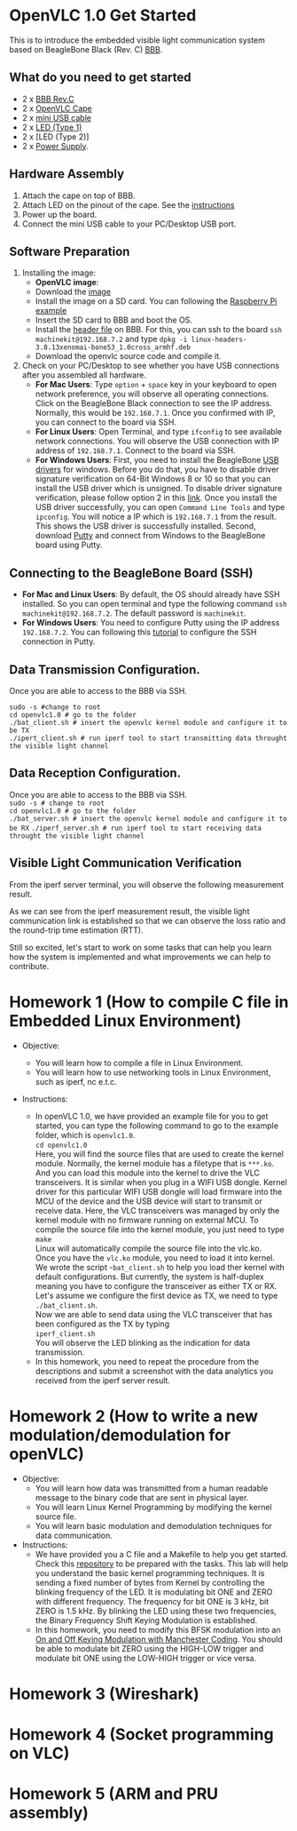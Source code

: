 # OpenVLC 1.0 Get Started
This is to introduce the embedded visible light communication system based on BeagleBone Black (Rev. C) [BBB](http://beagleboard.org/project/OpenVLC/). 

## What do you need to get started
* 2 x [BBB Rev.C ](https://beagleboard.org/black) 
* 2 x [OpenVLC Cape](http://nsl.cs.uh.edu/~syin/openvlc/cape1.png)
* 2 x [mini USB cable](http://nsl.cs.uh.edu/~syin/openvlc/miniUSB.jpg)
* 2 x [LED (Type 1)](http://www.vishay.com/docs/83178/tlcr5800.pdf)
* 2 x [LED (Type 2)]
* 2 x [Power Supply](http://elinux.org/images/7/72/DC_Supply.jpg).

## Hardware Assembly
1. Attach the cape on top of BBB.
2. Attach LED on the pinout of the cape. See the [instructions](http://nsl.cs.uh.edu/~syin/openvlc/led_installation.pdf)
3. Power up the board.
4. Connect the mini USB cable to your PC/Desktop USB port.

## Software Preparation
1. Installing the image:
   * **OpenVLC image**: 
   * Download the [image](https://drive.google.com/file/d/0BwGT2J3dvAfNOEVibS1KQ2d5MGc/view)
   * Install the image on a SD card. You can following the [Raspberry Pi example](https://www.raspberrypi.org/documentation/installation/installing-images/)
   * Insert the SD card to BBB and boot the OS.
   * Install the [header file](https://drive.google.com/file/d/0BwGT2J3dvAfNcVljMTFUU2phQmc/view?usp=sharing) on BBB.
     For this, you can ssh to the board
`ssh machinekit@192.168.7.2` and type
`dpkg -i linux-headers-3.8.13xenomai-bone53_1.0cross_armhf.deb`
   * Download the openvlc source code and compile it.
2. Check on your PC/Desktop to see whether you have USB connections after you assembled all hardware.
   * **For Mac Users**: Type `option` + `space` key in your keyboard to open network preference, you will observe all operating connections. Click on the BeagleBone Black connection to see the IP address. Normally, this would be `192.168.7.1`. Once you confirmed with IP, you can connect to the board via SSH. 
   * **For Linux Users**: Open Terminal, and type `ifconfig` to see available network connections. You will observe the 
USB connection with IP address of `192.168.7.1`. Connect to the board via SSH.
   * **For Windows Users**:  First, you need to install the BeagleBone [USB drivers](http://beagleboard.org/static/Drivers/Windows/BONE_D64.exe) for windows. Before you do that, you have to disable driver signature verification on 64-Bit Windows 8 or 10 so that you can install the USB driver which is unsigned. To disable driver signature verification, please follow option 2 in this [link](http://www.howtogeek.com/167723/how-to-disable-driver-signature-verification-on-64-bit-windows-8.1-so-that-you-can-install-unsigned-drivers/). Once you install the USB driver successfully, you can open `Command Line Tools` and type `ipconfig`. You will notice a IP which is `192.168.7.1` from
the result. This shows the USB driver is successfully installed. 
Second, download [Putty](http://www.chiark.greenend.org.uk/~sgtatham/putty/download.html) and connect from Windows to the BeagleBone board using Putty. 

## Connecting to the BeagleBone Board (SSH)
   * **For Mac and Linux Users**: By default, the OS should already have SSH installed. So you can open terminal and type the following command  `ssh machinekit@192.168.7.2`. The default password is `machinekit`.
   * **For Windows Users**: You need to configure Putty using the IP address `192.168.7.2`. You can following this [tutorial](https://mediatemple.net/community/products/dv/204404604/using-ssh-in-putty-) to configure the SSH connection in Putty.

## Data Transmission Configuration.
Once you are able to access to the BBB via SSH.  

`sudo -s #change to root`   
`cd openvlc1.0 # go to the folder`  
`./bat_client.sh # insert the openvlc kernel module and configure it to be TX`  
`./ipert_client.sh # run iperf tool to start transmitting data throught the visible light channel`  

## Data Reception Configuration.
Once you are able to access to the BBB via SSH.  
`sudo -s # change to root`  
`cd openvlc1.0 # go to the folder`  
`./bat_server.sh # insert the openvlc kernel module and configure it to be RX`
`./iperf_server.sh # run iperf tool to start receiving data throught the visible light channel`

## Visible Light Communication Verification
From the iperf server terminal, you will observe the following measurement result.

As we can see from the iperf measurement result, the visible light communication link is established so that
we can observe the loss ratio and the round-trip time estimation (RTT).

Still so excited, let's start to work on some tasks that can help you learn how the system is implemented and what improvements we can help to contribute.

# Homework 1 (How to compile C file in Embedded Linux Environment)

- Objective:  
  - You will learn how to compile a file in Linux Environment.
  - You will learn how to use networking tools in Linux Environment, such as iperf, nc e.t.c.

- Instructions:  
   - In openVLC 1.0, we have provided an example file for you to get started, you can type the following command
to go to the example folder, which is `openvlc1.0`.  
`cd openvlc1.0`  
Here, you will find the source files that are used to create the kernel module. Normally, the kernel module has
a filetype that is `***.ko`. And you can load this module into the kernel to drive the VLC transceivers. 
It is similar when you plug in a WIFI USB dongle. Kernel driver for this particular WIFI USB dongle will load firmware 
into the MCU of the device and the USB device will start to transmit or receive data. Here, the VLC transceivers was 
managed by only the kernel module with no firmware running on external MCU.
To compile the source file into the kernel module, you just need to type  
`make`   
Linux will automatically compile the source file into the vlc.ko.  
Once you have the `vlc.ko` module, you need to load it into kernel. We wrote the script -`bat_client.sh` to help you load 
ther kernel with default configurations. But currently, the system is half-duplex meaning you have to configure the transceiver as either TX or RX. Let's assume we configure the first device as TX, we need to type  
`./bat_client.sh`.  
Now we are able to send data using the VLC transceiver that has been configured as the TX by typing  
`iperf_client.sh`  
You will observe the LED blinking as the indication for data transmission.  
   - In this homework, you need to repeat the procedure from the descriptions and submit a screenshot with the data analytics you received from the iperf server result.  

# Homework 2 (How to write a new modulation/demodulation for openVLC)
- Objective:
   - You will learn how data was transmitted from a human readable message to the binary code that are sent in physical layer. 
   - You will learn Linux Kernel Programming by modifying the kernel source file.
   - You will learn basic modulation and demodulation techniques for data communication.
- Instructions:  
   - We have provided you a C file and a Makefile to help you get started. Check this [repository](https://github.com/yinshengrong/vlc_lab1) to be prepared with the tasks. This lab will help you understand the basic 
kernel programming techniques. It is sending a fixed number of bytes from Kernel by controlling the blinking frequency of
the LED. It is modulating bit ONE and ZERO with different frequency. The frequency for bit ONE is 3 kHz, bit ZERO is 1.5 kHz. By blinking the LED using these two frequencies, the Binary Frequency Shift Keying Modulation is established.  
   - In this homework, you need to modify this BFSK modulation into an [On and Off Keying Modulation with Manchester Coding](https://en.wikipedia.org/wiki/On-off_keying). You should be able to modulate bit ZERO using the HIGH-LOW trigger and modulate bit ONE using the LOW-HIGH trigger or vice versa. 

# Homework 3 (Wireshark)

# Homework 4 (Socket programming on VLC)

# Homework 5 (ARM and PRU assembly)
 

